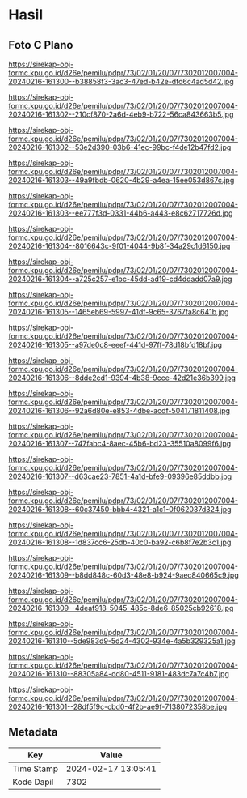 # Hasil

## Foto C Plano

https://sirekap-obj-formc.kpu.go.id/d26e/pemilu/pdpr/73/02/01/20/07/7302012007004-20240216-161300--b38858f3-3ac3-47ed-b42e-dfd6c4ad5d42.jpg

https://sirekap-obj-formc.kpu.go.id/d26e/pemilu/pdpr/73/02/01/20/07/7302012007004-20240216-161302--210cf870-2a6d-4eb9-b722-56ca843663b5.jpg

https://sirekap-obj-formc.kpu.go.id/d26e/pemilu/pdpr/73/02/01/20/07/7302012007004-20240216-161302--53e2d390-03b6-41ec-99bc-f4de12b47fd2.jpg

https://sirekap-obj-formc.kpu.go.id/d26e/pemilu/pdpr/73/02/01/20/07/7302012007004-20240216-161303--49a9fbdb-0620-4b29-a4ea-15ee053d867c.jpg

https://sirekap-obj-formc.kpu.go.id/d26e/pemilu/pdpr/73/02/01/20/07/7302012007004-20240216-161303--ee777f3d-0331-44b6-a443-e8c62717726d.jpg

https://sirekap-obj-formc.kpu.go.id/d26e/pemilu/pdpr/73/02/01/20/07/7302012007004-20240216-161304--8016643c-9f01-4044-9b8f-34a29c1d6150.jpg

https://sirekap-obj-formc.kpu.go.id/d26e/pemilu/pdpr/73/02/01/20/07/7302012007004-20240216-161304--a725c257-e1bc-45dd-ad19-cd4ddadd07a9.jpg

https://sirekap-obj-formc.kpu.go.id/d26e/pemilu/pdpr/73/02/01/20/07/7302012007004-20240216-161305--1465eb69-5997-41df-9c65-3767fa8c641b.jpg

https://sirekap-obj-formc.kpu.go.id/d26e/pemilu/pdpr/73/02/01/20/07/7302012007004-20240216-161305--a97de0c8-eeef-441d-97ff-78d18bfd18bf.jpg

https://sirekap-obj-formc.kpu.go.id/d26e/pemilu/pdpr/73/02/01/20/07/7302012007004-20240216-161306--8dde2cd1-9394-4b38-9cce-42d21e36b399.jpg

https://sirekap-obj-formc.kpu.go.id/d26e/pemilu/pdpr/73/02/01/20/07/7302012007004-20240216-161306--92a6d80e-e853-4dbe-acdf-504171811408.jpg

https://sirekap-obj-formc.kpu.go.id/d26e/pemilu/pdpr/73/02/01/20/07/7302012007004-20240216-161307--747fabc4-8aec-45b6-bd23-35510a8099f6.jpg

https://sirekap-obj-formc.kpu.go.id/d26e/pemilu/pdpr/73/02/01/20/07/7302012007004-20240216-161307--d63cae23-7851-4a1d-bfe9-09396e85ddbb.jpg

https://sirekap-obj-formc.kpu.go.id/d26e/pemilu/pdpr/73/02/01/20/07/7302012007004-20240216-161308--60c37450-bbb4-4321-a1c1-0f062037d324.jpg

https://sirekap-obj-formc.kpu.go.id/d26e/pemilu/pdpr/73/02/01/20/07/7302012007004-20240216-161308--1d837cc6-25db-40c0-ba92-c6b8f7e2b3c1.jpg

https://sirekap-obj-formc.kpu.go.id/d26e/pemilu/pdpr/73/02/01/20/07/7302012007004-20240216-161309--b8dd848c-60d3-48e8-b924-9aec840665c9.jpg

https://sirekap-obj-formc.kpu.go.id/d26e/pemilu/pdpr/73/02/01/20/07/7302012007004-20240216-161309--4deaf918-5045-485c-8de6-85025cb92618.jpg

https://sirekap-obj-formc.kpu.go.id/d26e/pemilu/pdpr/73/02/01/20/07/7302012007004-20240216-161310--5de983d9-5d24-4302-934e-4a5b329325a1.jpg

https://sirekap-obj-formc.kpu.go.id/d26e/pemilu/pdpr/73/02/01/20/07/7302012007004-20240216-161310--88305a84-dd80-4511-9181-483dc7a7c4b7.jpg

https://sirekap-obj-formc.kpu.go.id/d26e/pemilu/pdpr/73/02/01/20/07/7302012007004-20240216-161301--28df5f9c-cbd0-4f2b-ae9f-7138072358be.jpg


## Metadata

| Key        | Value               |
| ---------- | ------------------- |
| Time Stamp | 2024-02-17 13:05:41 |
| Kode Dapil | 7302                |



